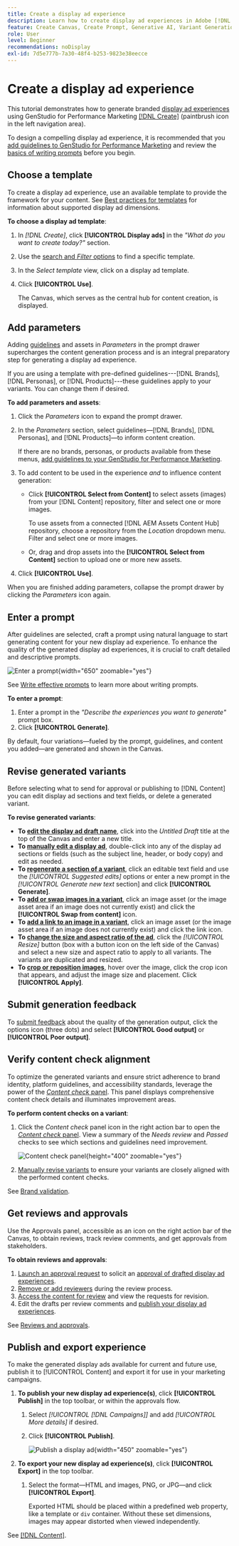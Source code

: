 ```yaml
---
title: Create a display ad experience
description: Learn how to create display ad experiences in Adobe [!DNL GenStudio] for Performance Marketing.
feature: Create Canvas, Create Prompt, Generative AI, Variant Generation, Content Generation
role: User
level: Beginner
recommendations: noDisplay
exl-id: 7d5e777b-7a30-48f4-b253-9823e38eecce
---
```

# Create a display ad experience

This tutorial demonstrates how to generate branded [display ad experiences](display-ad-experiences.md) using GenStudio for Performance Marketing [[!DNL Create]](/help/user-guide/create/overview.md) (paintbrush icon in the left navigation area).

To design a compelling display ad experience, it is recommended that you [add guidelines to GenStudio for Performance Marketing](/help/user-guide/guidelines/add-guidelines.md) and review the [basics of writing prompts](/help/user-guide/effective-prompts.md) before you begin.

## Choose a template

To create a display ad experience, use an available template to provide the framework for your content. See [Best practices for templates](/help/user-guide/content/best-practices-for-templates.md#follow-channel-specific-template-guidelines) for information about supported display ad dimensions.

**To choose a display ad template**:

1. In _[!DNL Create]_, click **[!UICONTROL Display ads]** in the _"What do you want to create today?"_ section.
1. Use the [search and _Filter_ options](/help/user-guide/content/use-templates.md#search-templates) to find a specific template.
1. In the _Select template_ view, click on a display ad template.
1. Click **[!UICONTROL Use]**.

   The Canvas, which serves as the central hub for content creation, is displayed.

## Add parameters

Adding [guidelines](/help/user-guide/guidelines/overview.md) and assets in _Parameters_ in the prompt drawer supercharges the content generation process and is an integral preparatory step for generating a display ad experience.

If you are using a template with pre-defined guidelines---[!DNL Brands], [!DNL Personas], or [!DNL Products]---these guidelines apply to your variants. You can change them if desired.

**To add parameters and assets**:

1. Click the _Parameters_ icon to expand the prompt drawer.
1. In the _Parameters_ section, select guidelines—[!DNL Brands], [!DNL Personas], and [!DNL Products]—to inform content creation.

   If there are no brands, personas, or products available from these menus, [add guidelines to your GenStudio for Performance Marketing](/help/user-guide/guidelines/add-guidelines.md).

1. To add content to be used in the experience *and* to influence content generation:
   * Click **[!UICONTROL Select from Content]** to select assets (images) from your [!DNL Content] repository, filter and select one or more images.

      To use assets from a connected [!DNL AEM Assets Content Hub] repository, choose a repository from the _Location_ dropdown menu. Filter and select one or more images.

   * Or, drag and drop assets into the **[!UICONTROL Select from Content]** section to upload one or more new assets.
1. Click **[!UICONTROL Use]**.

When you are finished adding parameters, collapse the prompt drawer by clicking the _Parameters_ icon again.

## Enter a prompt

After guidelines are selected, craft a prompt using natural language to start generating content for your new display ad experience. To enhance the quality of the generated display ad experiences, it is crucial to craft detailed and descriptive prompts.

![Enter a prompt](/help/assets/prompt-displayad.png){width="650" zoomable="yes"}

See [Write effective prompts](/help/user-guide/effective-prompts.md) to learn more about writing prompts.

**To enter a prompt**:

1. Enter a prompt in the _"Describe the experiences you want to generate"_ prompt box.
1. Click **[!UICONTROL Generate]**.

By default, four variations—fueled by the prompt, guidelines, and content you added—are generated and shown in the Canvas.

## Revise generated variants

Before selecting what to send for approval or publishing to [!DNL Content] you can edit display ad sections and text fields, or delete a generated variant.

**To revise generated variants**:

* **To [edit the display ad draft name](/help/user-guide/create/manage-variants.md#change-draft-name)**, click into the _Untitled Draft_ title at the top of the Canvas and enter a new title.
* **To [manually edit a display ad](/help/user-guide/create/manage-variants.md#manually-edit-text)**, double-click into any of the display ad sections or fields (such as the subject line, header, or body copy) and edit as needed.
* **To [regenerate a section of a variant](/help/user-guide/create/manage-variants.md#re-generate-sections)**, click an editable text field and use the _[!UICONTROL Suggested edits]_ options or enter a new prompt in the _[!UICONTROL Generate new text_ section] and click **[!UICONTROL Generate]**.
* **To [add or swap images in a variant](/help/user-guide/create/manage-variants.md#swap-image)**, click an image asset (or the image asset area if an image does not currently exist) and click the **[!UICONTROL Swap from content]** icon.
* **To [add a link to an image in a variant](/help/user-guide/create/manage-variants.md#add-image-link)**, click an image asset (or the image asset area if an image does not currently exist) and click the link icon.
* **To [change the size and aspect ratio of the ad](/help/user-guide/create/manage-variants.md#change-aspect-ratio)**, click the _[!UICONTROL Resize]_ button (box with a button icon on the left side of the Canvas) and select a new size and aspect ratio to apply to all variants. The variants are duplicated and resized.
* **To [crop or reposition images](/help/user-guide/create/manage-variants.md#crop-assets)**, hover over the image, click the crop icon that appears, and adjust the image size and placement. Click **[!UICONTROL Apply]**.

<!-- # Preview for device
When revising and preparing email experiences, you can toggle between previews for desktop and mobile views to ensure coherence and visual appeal of draft variants.
**To preview variants for desktop and mobile devices** toggle the device preview option—between **desktop** and **mobile**—in the right menu bar (computer and phone icons) to preview how variants appear. -->

## Submit generation feedback

To [submit feedback](/help/user-guide/create/manage-variants.md#generation-feedback) about the quality of the generation output, click the options icon (three dots) and select **[!UICONTROL Good output]** or **[!UICONTROL Poor output]**.

## Verify content check alignment

To optimize the generated variants and ensure strict adherence to brand identity, platform guidelines, and accessibility standards, leverage the power of the [_Content check_ panel](/help/user-guide/guidelines/brand-validation.md#content-check-panel). This panel displays comprehensive content check details and illuminates improvement areas.

**To perform content checks on a variant**:

1. Click the _Content check_ panel icon in the right action bar to open the [_Content check_ panel](/help/user-guide/guidelines/brand-validation.md#content-check-panel). View a summary of the *Needs review* and *Passed* checks to see which sections and guidelines need improvement.

   ![_Content check_ panel](/help/assets/content-check-panel.png){height="400" zoomable="yes"}

1. [Manually revise variants](#revise-generated-variants) to ensure your variants are closely aligned with the performed content checks.

See [Brand validation](/help/user-guide/guidelines/brand-validation.md).

## Get reviews and approvals

Use the Approvals panel, accessible as an icon on the right action bar of the Canvas, to obtain reviews, track review comments, and get approvals from stakeholders.

**To obtain reviews and approvals**:

1. [Launch an approval request](/help/user-guide/approvals/request-review.md) to solicit an [approval of drafted display ad experiences](/help/user-guide/approvals/approve-content.md).
1. [Remove or add reviewers](/help/user-guide/approvals/review-and-edit.md#manage-approvals) during the review process.
1. [Access the content for review](/help/user-guide/approvals/review-and-edit.md#access-content-for-review) and view the requests for revision.
1. Edit the drafts per review comments and [publish your display ad experiences](#publish-and-export-experience).

See [Reviews and approvals](/help/user-guide/approvals/overview.md).

## Publish and export experience

To make the generated display ads available for current and future use, publish it to [!UICONTROL Content] and export it for use in your marketing campaigns.

1. **To publish your new display ad experience(s)**, click **[!UICONTROL Publish]** in the top toolbar, or within the approvals flow.
   1. Select _[!UICONTROL [!DNL Campaigns]]_ and add _[!UICONTROL More details]_ if desired.
   1. Click **[!UICONTROL Publish]**.

      ![Publish a display ad](/help/assets/publish-displayad.png){width="450" zoomable="yes"}

1. **To export your new display ad experience(s)**, click **[!UICONTROL Export]** in the top toolbar.
   1. Select the format—HTML and images, PNG, or JPG—and click **[!UICONTROL Export]**.

      Exported HTML should be placed within a predefined web property, like a template or `div` container. Without these set dimensions, images may appear distorted when viewed independently.

See [[!DNL Content]](/help/user-guide/content/overview.md#search-and-find-approved-content).
